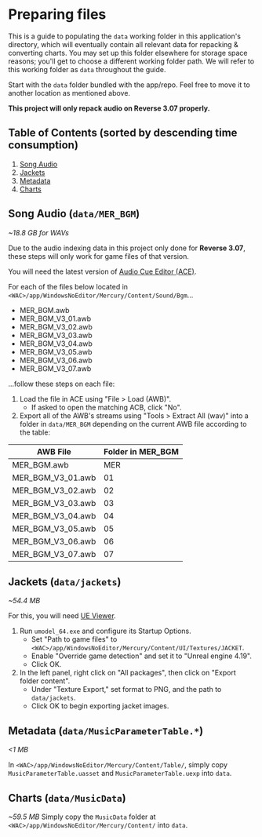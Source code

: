 # Preparing files
This is a guide to populating the `data` working folder in this application's directory, which will eventually contain all relevant data for repacking & converting charts. You may set up this folder elsewhere for storage space reasons; you'll get to choose a different working folder path. We will refer to this working folder as `data` throughout the guide.

Start with the `data` folder bundled with the app/repo. Feel free to move it to another location as mentioned above.

**This project will only repack audio on Reverse 3.07 properly.**

## Table of Contents (sorted by descending time consumption)
1. [Song Audio](#song-audio-datamer_bgm)
2. [Jackets](#jackets-datajackets)
3. [Metadata](#metadata-datamusicparametertable)
4. [Charts](#charts-datamusicdata)

## Song Audio (`data/MER_BGM`)
*~18.8 GB for WAVs*

Due to the audio indexing data in this project only done for **Reverse 3.07**, these steps will only work for game files of that version.

You will need the latest version of [Audio Cue Editor (ACE)](https://github.com/LazyBone152/ACE).

For each of the files below located in `<WAC>/app/WindowsNoEditor/Mercury/Content/Sound/Bgm`...

- MER_BGM.awb
- MER_BGM_V3_01.awb
- MER_BGM_V3_02.awb
- MER_BGM_V3_03.awb
- MER_BGM_V3_04.awb
- MER_BGM_V3_05.awb
- MER_BGM_V3_06.awb
- MER_BGM_V3_07.awb

...follow these steps on each file:

1. Load the file in ACE using "File > Load (AWB)".
    - If asked to open the matching ACB, click "No".
2. Export all of the AWB's streams using "Tools > Extract All (wav)" into a folder in `data/MER_BGM` depending on the current AWB file according to the table:

| AWB File          | Folder in MER_BGM |
|-------------------|-------------------|
| MER_BGM.awb       | MER               |
| MER_BGM_V3_01.awb | 01                |
| MER_BGM_V3_02.awb | 02                |
| MER_BGM_V3_03.awb | 03                |
| MER_BGM_V3_04.awb | 04                |
| MER_BGM_V3_05.awb | 05                |
| MER_BGM_V3_06.awb | 06                |
| MER_BGM_V3_07.awb | 07                |

## Jackets (`data/jackets`)
*~54.4 MB*

For this, you will need [UE Viewer](https://www.gildor.org/en/projects/umodel).

1. Run `umodel_64.exe` and configure its Startup Options.
    - Set "Path to game files" to `<WAC>/app/WindowsNoEditor/Mercury/Content/UI/Textures/JACKET`.
    - Enable "Override game detection" and set it to "Unreal engine 4.19".
    - Click OK.
2. In the left panel, right click on "All packages", then click on "Export folder content".
    - Under "Texture Export," set format to PNG, and the path to `data/jackets`.
    - Click OK to begin exporting jacket images.

## Metadata (`data/MusicParameterTable.*`)
*<1 MB*

In `<WAC>/app/WindowsNoEditor/Mercury/Content/Table/`, simply copy `MusicParameterTable.uasset` and `MusicParameterTable.uexp` into `data`.

## Charts (`data/MusicData`)
*~59.5 MB*
Simply copy the `MusicData` folder at `<WAC>/app/WindowsNoEditor/Mercury/Content/` into `data`.
